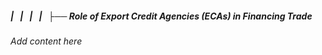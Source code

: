 ##### |   |   |   |   ├── Role of Export Credit Agencies (ECAs) in Financing Trade

*Add content here*